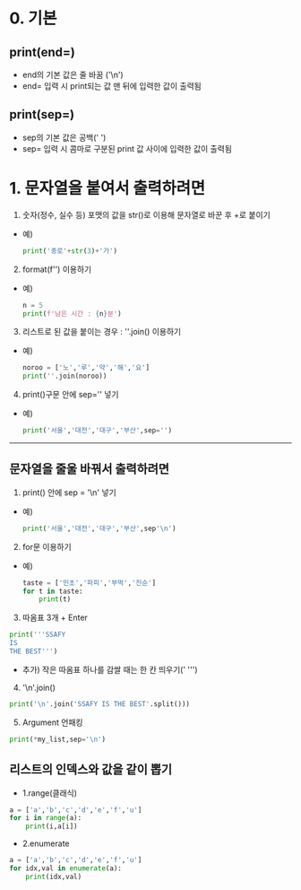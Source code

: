 # 0. 기본

## print(end=)

- end의 기본 값은 줄 바꿈 ('\n')
- end= 입력 시 print되는 값 맨 뒤에 입력한 값이 출력됨

## print(sep=)

- sep의 기본 값은 공백(' ')
- sep= 입력 시 콤마로 구분된 print 값 사이에 입력한 값이 출력됨

# 1. 문자열을 붙여서 출력하려면

1. 숫자(정수, 실수 등) 포맷의 값을 str()로 이용해 문자열로 바꾼 후 +로 붙이기
- 예)
    ```python
    print('종로'+str(3)+'가')
    ```

2. format(f'') 이용하기
- 예)
    ```python
    n = 5
    print(f'남은 시간 : {n}분')
    ```

3. 리스트로 된 값을 붙이는 경우 : ''.join() 이용하기
- 예)
    ```python
    noroo = ['노','루','약','해','요']
    print(''.join(noroo))
    ```

4. print()구문 안에 sep='' 넣기
- 예)
    ```python
    print('서울','대전','대구','부산',sep='')
    ```

---
## 문자열을 줄울 바꿔서 출력하려면
1. print() 안에 sep = '\n' 넣기
- 예)
    ```python
    print('서울','대전','대구','부산',sep'\n')
    ```
2. for문 이용하기
- 예)
    ```python
    taste = ['민초','파피','부먹','진순']
    for t in taste:
        print(t)
    ```

3. 따옴표 3개 + Enter

```python
print('''SSAFY
IS
THE BEST''')
```
- 추가) 작은 따옴표 하나를 감쌀 때는 한 칸 띄우기(' ''')

4. '\n'.join()

```python
print('\n'.join('SSAFY IS THE BEST'.split()))
```

5. Argument 언패킹

```python
print(*my_list,sep='\n')
```

## 리스트의 인덱스와 값을 같이 뽑기

- 1.range(클래식)

```python
a = ['a','b','c','d','e','f','u']
for i in range(a):
    print(i,a[i])
```

- 2.enumerate

```python
a = ['a','b','c','d','e','f','u']
for idx,val in enumerate(a):
    print(idx,val)
```